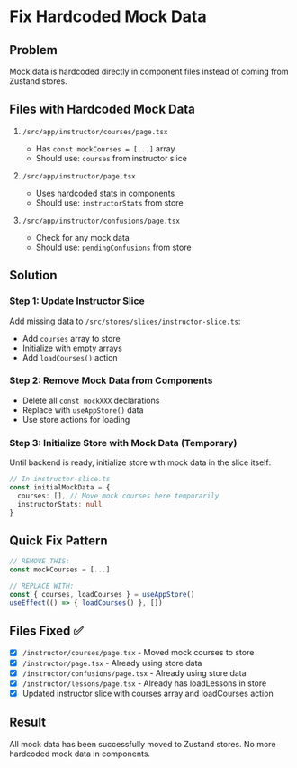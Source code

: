 # Fix Hardcoded Mock Data

## Problem
Mock data is hardcoded directly in component files instead of coming from Zustand stores.

## Files with Hardcoded Mock Data

1. `/src/app/instructor/courses/page.tsx`
   - Has `const mockCourses = [...]` array
   - Should use: `courses` from instructor slice

2. `/src/app/instructor/page.tsx`  
   - Uses hardcoded stats in components
   - Should use: `instructorStats` from store

3. `/src/app/instructor/confusions/page.tsx`
   - Check for any mock data
   - Should use: `pendingConfusions` from store

## Solution

### Step 1: Update Instructor Slice
Add missing data to `/src/stores/slices/instructor-slice.ts`:
- Add `courses` array to store
- Initialize with empty arrays
- Add `loadCourses()` action

### Step 2: Remove Mock Data from Components
- Delete all `const mockXXX` declarations
- Replace with `useAppStore()` data
- Use store actions for loading

### Step 3: Initialize Store with Mock Data (Temporary)
Until backend is ready, initialize store with mock data in the slice itself:
```typescript
// In instructor-slice.ts
const initialMockData = {
  courses: [], // Move mock courses here temporarily
  instructorStats: null
}
```

## Quick Fix Pattern
```typescript
// REMOVE THIS:
const mockCourses = [...]

// REPLACE WITH:
const { courses, loadCourses } = useAppStore()
useEffect(() => { loadCourses() }, [])
```

## Files Fixed ✅
- [x] `/instructor/courses/page.tsx` - Moved mock courses to store
- [x] `/instructor/page.tsx` - Already using store data
- [x] `/instructor/confusions/page.tsx` - Already using store data
- [x] `/instructor/lessons/page.tsx` - Already has loadLessons in store
- [x] Updated instructor slice with courses array and loadCourses action

## Result
All mock data has been successfully moved to Zustand stores. No more hardcoded mock data in components.